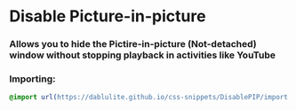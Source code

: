 <h1 background="#ff0000">Disable Picture-in-picture</h1>

### Allows you to hide the Pictire-in-picture (Not-detached) window without stopping playback in activities like YouTube

### Importing:
```css
@import url(https://dablulite.github.io/css-snippets/DisablePIP/import.css);
```
